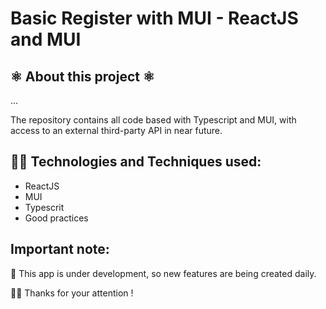 
# Basic Register with MUI - ReactJS and MUI

## ⚛ About this project ⚛
...

The repository contains all code based with Typescript and MUI, with access to an external third-party API in near future.

##  👨‍💻 Technologies and Techniques used:
* ReactJS
* MUI
* Typescrit
* Good practices


## Important note:
🚀 This app is under development, so new features are being created daily.


🙏🏽 Thanks for your attention ! 
